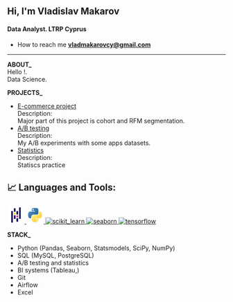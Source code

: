 <h2 align="left">Hi, I'm Vladislav Makarov</h2>
<h4 align="left">Data Analyst. LTRP Cyprus</h4>


- How to reach me **vladmakarovcy@gmail.com**
____________________________



**ABOUT_**<br/>
Hello !.<br/>
Data Science.

**PROJECTS_**<br/>
- [E-commerce project]()<br/>
Description:<br/> Major part of this project is cohort and RFM segmentation.
- [A/B testing]()<br/>
Description:<br/> My A/B experiments with some apps datasets.
- [Statistics]()<br/>
Description:<br/>Statiscs practice




## 📈 Languages and Tools:
<h3 align="left"></h3>
<p align="left"> 
<a href="https://pandas.pydata.org/" target="_blank" rel="noreferrer"> <img src="https://raw.githubusercontent.com/devicons/devicon/2ae2a900d2f041da66e950e4d48052658d850630/icons/pandas/pandas-original.svg" alt="pandas" width="40" height="40"/> </a>
<a href="https://www.python.org" target="_blank" rel="noreferrer"> <img src="https://raw.githubusercontent.com/devicons/devicon/master/icons/python/python-original.svg" alt="python" width="40" height="40"/> </a> 
<a href="https://scikit-learn.org/" target="_blank" rel="noreferrer"> <img src="https://upload.wikimedia.org/wikipedia/commons/0/05/Scikit_learn_logo_small.svg" alt="scikit_learn" width="40" height="40"/> </a>
<a href="https://seaborn.pydata.org/" target="_blank" rel="noreferrer"> <img src="https://seaborn.pydata.org/_images/logo-mark-lightbg.svg" alt="seaborn" width="40" height="40"/> </a>
<a href="https://www.tensorflow.org" target="_blank" rel="noreferrer"> <img src="https://www.vectorlogo.zone/logos/tensorflow/tensorflow-icon.svg" alt="tensorflow" width="40" height="40"/> </a>
</p>





**STACK_**<br/>
- Python (Pandas, Seaborn, Statsmodels, SciPy, NumPy)
- SQL (MySQL, PostgreSQL)
- A/B testing and statistics
- BI systems (Tableau,)
- Git
- Airflow
- Excel

